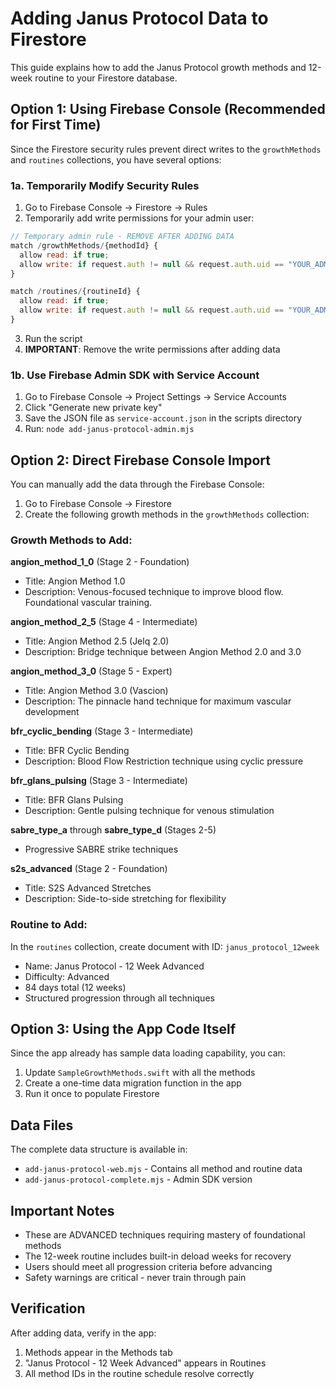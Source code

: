 # Adding Janus Protocol Data to Firestore

This guide explains how to add the Janus Protocol growth methods and 12-week routine to your Firestore database.

## Option 1: Using Firebase Console (Recommended for First Time)

Since the Firestore security rules prevent direct writes to the `growthMethods` and `routines` collections, you have several options:

### 1a. Temporarily Modify Security Rules

1. Go to Firebase Console → Firestore → Rules
2. Temporarily add write permissions for your admin user:

```javascript
// Temporary admin rule - REMOVE AFTER ADDING DATA
match /growthMethods/{methodId} {
  allow read: if true;
  allow write: if request.auth != null && request.auth.uid == "YOUR_ADMIN_UID";
}

match /routines/{routineId} {
  allow read: if true;
  allow write: if request.auth != null && request.auth.uid == "YOUR_ADMIN_UID";
}
```

3. Run the script
4. **IMPORTANT**: Remove the write permissions after adding data

### 1b. Use Firebase Admin SDK with Service Account

1. Go to Firebase Console → Project Settings → Service Accounts
2. Click "Generate new private key"
3. Save the JSON file as `service-account.json` in the scripts directory
4. Run: `node add-janus-protocol-admin.mjs`

## Option 2: Direct Firebase Console Import

You can manually add the data through the Firebase Console:

1. Go to Firebase Console → Firestore
2. Create the following growth methods in the `growthMethods` collection:

### Growth Methods to Add:

**angion_method_1_0** (Stage 2 - Foundation)
- Title: Angion Method 1.0
- Description: Venous-focused technique to improve blood flow. Foundational vascular training.

**angion_method_2_5** (Stage 4 - Intermediate)
- Title: Angion Method 2.5 (Jelq 2.0)
- Description: Bridge technique between Angion Method 2.0 and 3.0

**angion_method_3_0** (Stage 5 - Expert)
- Title: Angion Method 3.0 (Vascion)
- Description: The pinnacle hand technique for maximum vascular development

**bfr_cyclic_bending** (Stage 3 - Intermediate)
- Title: BFR Cyclic Bending
- Description: Blood Flow Restriction technique using cyclic pressure

**bfr_glans_pulsing** (Stage 3 - Intermediate)
- Title: BFR Glans Pulsing
- Description: Gentle pulsing technique for venous stimulation

**sabre_type_a** through **sabre_type_d** (Stages 2-5)
- Progressive SABRE strike techniques

**s2s_advanced** (Stage 2 - Foundation)
- Title: S2S Advanced Stretches
- Description: Side-to-side stretching for flexibility

### Routine to Add:

In the `routines` collection, create document with ID: `janus_protocol_12week`
- Name: Janus Protocol - 12 Week Advanced
- Difficulty: Advanced
- 84 days total (12 weeks)
- Structured progression through all techniques

## Option 3: Using the App Code Itself

Since the app already has sample data loading capability, you can:

1. Update `SampleGrowthMethods.swift` with all the methods
2. Create a one-time data migration function in the app
3. Run it once to populate Firestore

## Data Files

The complete data structure is available in:
- `add-janus-protocol-web.mjs` - Contains all method and routine data
- `add-janus-protocol-complete.mjs` - Admin SDK version

## Important Notes

- These are ADVANCED techniques requiring mastery of foundational methods
- The 12-week routine includes built-in deload weeks for recovery
- Users should meet all progression criteria before advancing
- Safety warnings are critical - never train through pain

## Verification

After adding data, verify in the app:
1. Methods appear in the Methods tab
2. "Janus Protocol - 12 Week Advanced" appears in Routines
3. All method IDs in the routine schedule resolve correctly